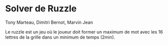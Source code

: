 Solver de Ruzzle
===============

Tony Marteau, Dimitri Bernot, Marvin Jean

Le ruzzle est un jeu où le joueur doit former un maximum de mot avec les 16 lettres de la grille dans un minimum de temps (2min).